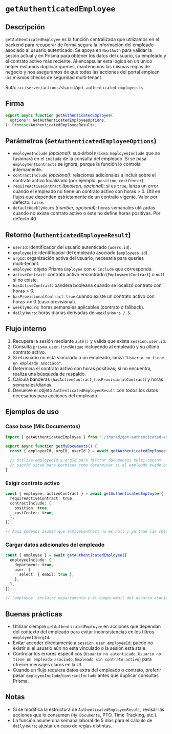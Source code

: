 # `getAuthenticatedEmployee`

## Descripción

`getAuthenticatedEmployee` es la función centralizada que utilizamos en el backend para recuperar de forma segura la información del empleado asociado al usuario autenticado. Se apoya en `NextAuth` para validar la sesión actual y en Prisma para obtener los datos del usuario, su empleado y el contrato activo más reciente. Al encapsular esta lógica en un único helper evitamos duplicar queries, mantenemos las mismas reglas de negocio y nos aseguramos de que todas las acciones del portal empleen los mismos checks de seguridad multi‑tenant.

Ruta: `src/server/actions/shared/get-authenticated-employee.ts`

## Firma

```ts
export async function getAuthenticatedEmployee(
  options?: GetAuthenticatedEmployeeOptions,
): Promise<AuthenticatedEmployeeResult>;
```

## Parámetros (`GetAuthenticatedEmployeeOptions`)

- `employeeInclude` _(opcional)_: sub‑árbol `Prisma.EmployeeInclude` que se fusionará en el `include` de la consulta del empleado. Si se pasa `employmentContracts` se ignora, porque la función lo controla internamente.
- `contractInclude` _(opcional)_: relaciones adicionales a incluir sobre el contrato activo localizado (por ejemplo, `position`, `costCenter`).
- `requireActiveContract` _(boolean, opcional)_: si es `true`, lanza un error cuando el empleado no tiene un contrato activo con horas > 0. Útil en flujos que dependen estrictamente de un contrato vigente. Valor por defecto: `false`.
- `defaultWeeklyHours` _(number, opcional)_: horas semanales utilizadas cuando no existe contrato activo o éste no define horas positivas. Por defecto 40.

## Retorno (`AuthenticatedEmployeeResult`)

- `userId`: identificador del usuario autenticado (`users.id`).
- `employeeId`: identificador del empleado asociado (`employees.id`).
- `orgId`: organización activa del usuario, necesaria para queries multi‑tenant.
- `employee`: objeto Prisma `Employee` con el `include` que corresponda.
- `activeContract`: contrato activo encontrado (`EmploymentContract`) o `null` si no existe.
- `hasActiveContract`: bandera booleana cuando se localizó contrato con horas > 0.
- `hasProvisionalContract`: `true` cuando existe un contrato activo con horas <= 0 (caso provisional).
- `weeklyHours`: horas semanales aplicables (contrato o fallback).
- `dailyHours`: horas diarias derivadas de `weeklyHours / 5`.

## Flujo interno

1. Recupera la sesión mediante `auth()` y valida que exista `session.user.id`.
2. Consulta `prisma.user.findUnique` incluyendo al empleado y su último contrato activo.
3. Si el usuario no está vinculado a un empleado, lanza `"Usuario no tiene un empleado asociado"`.
4. Determina el contrato activo con horas positivas; si no encuentra, realiza una búsqueda de respaldo.
5. Calcula banderas (`hasActiveContract`, `hasProvisionalContract`) y horas semanales/diarias.
6. Devuelve el objeto `AuthenticatedEmployeeResult` con todos los datos necesarios para acciones del empleado.

## Ejemplos de uso

### Caso base (Mis Documentos)

```ts
import { getAuthenticatedEmployee } from "./shared/get-authenticated-employee";

export async function getMyDocuments() {
  const { employeeId, orgId, userId } = await getAuthenticatedEmployee();

  // Utiliza employeeId y orgId para filtrar documentos multi-tenant
  // userId sirve para permisos como determinar si el empleado puede borrar el documento
}
```

### Exigir contrato activo

```ts
const { employee, activeContract } = await getAuthenticatedEmployee({
  requireActiveContract: true,
  contractInclude: {
    position: true,
    costCenter: true,
  },
});

// Aquí podemos asumir que activeContract no es null y ya trae las relaciones pedidas.
```

### Cargar datos adicionales del empleado

```ts
const { employee } = await getAuthenticatedEmployee({
  employeeInclude: {
    department: true,
    user: {
      select: { email: true },
    },
  },
});

// `employee` incluirá departamento y el campo email del usuario asociado.
```

## Buenas prácticas

- Utilizar siempre `getAuthenticatedEmployee` en acciones que dependan del contexto del empleado para evitar inconsistencias en los filtros `employeeId`/`orgId`.
- Evitar acceder directamente a `session.user.employeeId`; puede no existir si el usuario aún no está vinculado o la sesión está stale.
- Controlar los errores específicos (`Usuario no autenticado`, `Usuario no tiene un empleado asociado`, `Empleado sin contrato activo`) para ofrecer mensajes claros en la UI.
- Cuando un flujo requiera datos extra del empleado o contrato, preferir pasar `employeeInclude`/`contractInclude` antes que duplicar consultas Prisma.

## Notas

- Si se modifica la estructura de `AuthenticatedEmployeeResult`, revisar las acciones que lo consumen (`My Documents`, PTO, Time Tracking, etc.).
- La función asume una semana laboral de 5 días para el cálculo de `dailyHours`; ajustar en caso de reglas distintas.
